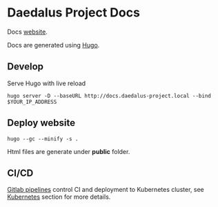 # Daedalus Project Docs

Docs [website](https://docs.daedalus-project.io/).

Docs are generated using [Hugo](https://gohugo.io/).

## Develop

Serve Hugo with live reload

```
hugo server -D --baseURL http://docs.daedalus-project.local --bind $YOUR_IP_ADDRESS
```

## Deploy website

```
hugo --gc --minify -s .
```

Html files are generate under **public** folder.

## CI/CD

[Gitlab pipelines](/.gitlab-ci.yml) control CI and deployment to Kubernetes cluster, see [Kubernetes](/kubernetes) section for more details.
